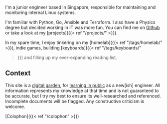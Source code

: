 
I'm a junior engineer based in Singapore, responsible for maintaining
and monitoring internal Linux systems.

I'm familiar with Python, Go, Ansible and Terraform. I also have a Physics
degree but decided working in IT was more fun. You can find me on
[Github](https://github.com/kencx) or take a look at my [projects]({{< ref
"/projects/" >}}).

In my spare time, I enjoy tinkering on my
[homelab]({{< ref "/tags/homelab/" >}}), indie games, building [keyboards]({{<
ref "/tags/keyboards/"
>}}) and filling up my ever-expanding reading list.

## Context

This site is a [digital garden](https://maggieappleton.com/garden-history), for
[learning in public](https://www.swyx.io/learn-in-public/) as a new[ish]
engineer. All information represents my knowledge at that time and is not
guaranteed to be accurate, but I try my best to ensure its well-researched and
referenced. Incomplete documents will be flagged. Any constructive criticism is
welcome.

[Colophon]({{< ref "/colophon" >}})

